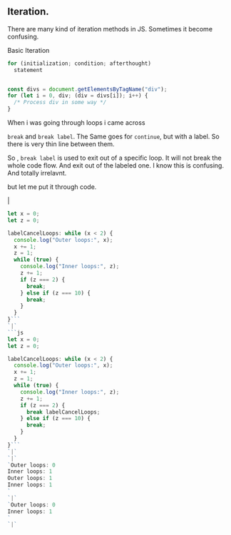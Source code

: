 ## Iteration.

There are many kind of iteration methods in JS.
Sometimes it become confusing.

Basic Iteration



```js
for (initialization; condition; afterthought)
  statement


const divs = document.getElementsByTagName("div");
for (let i = 0, div; (div = divs[i]); i++) {
  /* Process div in some way */
}
```


When i was going through loops i came across

`break` and `break label`. The Same goes for `continue`, but with a label.
So there is very thin line between them.

So , `break label` is used to exit out of a specific loop. It will not break the whole code flow. And exit out of the labeled one.
I know this is confusing. And totally irrelavnt.

but let me put it through code.

|
```js
let x = 0;
let z = 0;

labelCancelLoops: while (x < 2) {
  console.log("Outer loops:", x);
  x += 1;
  z = 1;
  while (true) {
    console.log("Inner loops:", z);
    z += 1;
    if (z === 2) {
      break;
    } else if (z === 10) {
      break;
    }
  }
}```
`|`
```js
let x = 0;
let z = 0;

labelCancelLoops: while (x < 2) {
  console.log("Outer loops:", x);
  x += 1;
  z = 1;
  while (true) {
    console.log("Inner loops:", z);
    z += 1;
    if (z === 2) {
      break labelCancelLoops;
    } else if (z === 10) {
      break;
    }
  }
}```
`|`
`|`
`Outer loops: 0
Inner loops: 1
Outer loops: 1
Inner loops: 1
`
`|`
`Outer loops: 0
Inner loops: 1
`
`|`

